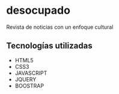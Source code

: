 # desocupado

Revista de noticias con un enfoque cultural

## Tecnologías utilizadas

- HTML5
- CSS3
- JAVASCRIPT
- JQUERY
- BOOSTRAP
